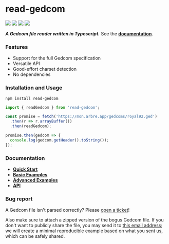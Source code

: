 # read-gedcom

![](https://github.com/arbre-app/read-gedcom/actions/workflows/build.yml/badge.svg)
![](https://img.shields.io/npm/v/read-gedcom)
![](https://img.shields.io/librariesio/dependents/npm/read-gedcom)
![](https://img.shields.io/npm/l/read-gedcom)

***A Gedcom file reader written in Typescript.*** See the **[documentation](https://docs.arbre.app/read-gedcom/)**.

### Features

* Support for the full Gedcom specification
* Versatile API
* Good-effort charset detection
* No dependencies

### Installation and Usage

```
npm install read-gedcom
```


```javascript
import { readGedcom } from 'read-gedcom';

const promise = fetch('https://mon.arbre.app/gedcoms/royal92.ged')
  .then(r => r.arrayBuffer())
  .then(readGedcom);

promise.then(gedcom => {
  console.log(gedcom.getHeader().toString());
});
```

### Documentation

* **[Quick Start](https://docs.arbre.app/read-gedcom/pages/Getting%20Started/quickstart)**
* **[Basic Examples](https://docs.arbre.app/read-gedcom/pages/Getting%20Started/basic-examples)**
* **[Advanced Examples](https://docs.arbre.app/read-gedcom/pages/Getting%20Started/advanced-examples)**
* **[API](https://docs.arbre.app/read-gedcom/modules)**

### Bug report

A Gedcom file isn't parsed correctly? Please [open a ticket](https://github.com/arbre-app/read-gedcom/issues)!

Also make sure to attach a zipped version of the bogus Gedcom file.
If you don't want to publicly share the file, you may send it to [this email address](https://github.com/arbre-app); we will create a minimal reproducible example based on what you sent us, which can be safely shared.
